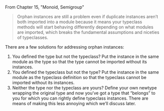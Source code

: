From Chapter 15, "Monoid, Semigroup"


> Orphan instances are still a problem even if duplicate instances aren’t both imported into a module because it means your typeclass methods will start behaving differently depending on what modules are imported, which breaks the fundamental assumptions and niceties of typeclasses.


There are a few solutions for addressing orphan instances:

1. You defined the type but not the typeclass? Put the instance in the same module as the type so that the type cannot be imported without its instances.
2. You defined the typeclass but not the type? Put the instance in the same module as the typeclass definition so that the typeclass cannot be imported without its instances.
3. Neither the type nor the typeclass are yours? Define your own newtype wrapping the original type and now you’ve got a type that “belongs” to you for which you can rightly define typeclass instances. There are means of making this less annoying which we’ll discuss later.
